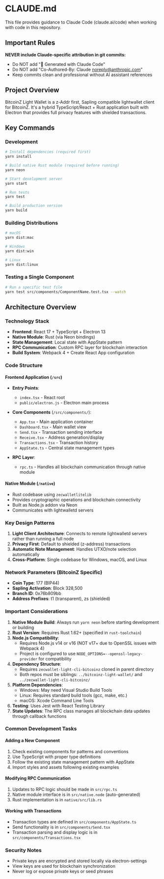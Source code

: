 # CLAUDE.md

This file provides guidance to Claude Code (claude.ai/code) when working with code in this repository.

## Important Rules

**NEVER include Claude-specific attribution in git commits:**
- Do NOT add "🤖 Generated with Claude Code" 
- Do NOT add "Co-Authored-By: Claude <noreply@anthropic.com>"
- Keep commits clean and professional without AI assistant references

## Project Overview

BitcoinZ Light Wallet is a z-Addr first, Sapling compatible lightwallet client for BitcoinZ. It's a hybrid TypeScript/React + Rust application built with Electron that provides full privacy features with shielded transactions.

## Key Commands

### Development
```bash
# Install dependencies (required first)
yarn install

# Build native Rust module (required before running)
yarn neon

# Start development server
yarn start

# Run tests
yarn test

# Build production version
yarn build
```

### Building Distributions
```bash
# macOS
yarn dist:mac

# Windows
yarn dist:win

# Linux
yarn dist:linux
```

### Testing a Single Component
```bash
# Run a specific test file
yarn test src/components/ComponentName.test.tsx --watch
```

## Architecture Overview

### Technology Stack
- **Frontend**: React 17 + TypeScript + Electron 13
- **Native Module**: Rust (via Neon bindings)
- **State Management**: Local state with AppState pattern
- **RPC Communication**: Custom RPC layer for blockchain interaction
- **Build System**: Webpack 4 + Create React App configuration

### Code Structure

#### Frontend Application (`/src`)
- **Entry Points**: 
  - `index.tsx` - React root
  - `public/electron.js` - Electron main process
  
- **Core Components** (`/src/components/`):
  - `App.tsx` - Main application container
  - `Dashboard.tsx` - Main wallet view
  - `Send.tsx` - Transaction sending interface
  - `Receive.tsx` - Address generation/display
  - `Transactions.tsx` - Transaction history
  - `AppState.ts` - Central state management types
  
- **RPC Layer**: 
  - `rpc.ts` - Handles all blockchain communication through native module

#### Native Module (`/native`)
- Rust codebase using `zecwalletlitelib`
- Provides cryptographic operations and blockchain connectivity
- Built as Node.js addon via Neon
- Communicates with lightwalletd servers

### Key Design Patterns

1. **Light Client Architecture**: Connects to remote lightwalletd servers rather than running a full node
2. **Privacy First**: Default to shielded (z-address) transactions
3. **Automatic Note Management**: Handles UTXO/note selection automatically
4. **Cross-Platform**: Single codebase for Windows, macOS, and Linux

### Network Parameters (BitcoinZ Specific)
- **Coin Type**: 177 (BIP44)
- **Sapling Activation**: Block 328,500
- **Branch ID**: 0x76b809bb
- **Address Prefixes**: t1 (transparent), zs (shielded)

### Important Considerations

1. **Native Module Build**: Always run `yarn neon` before starting development or building
2. **Rust Version**: Requires Rust 1.62+ (specified in `rust-toolchain`)
3. **Node.js Compatibility**: 
   - Requires Node.js v14 or v16 (NOT v17+ due to OpenSSL issues with Webpack 4)
   - Project is configured to use `NODE_OPTIONS=--openssl-legacy-provider` for compatibility
4. **Dependency Structure**: 
   - Requires `zecwallet-light-cli-bitcoinz` cloned in parent directory
   - Both repos must be siblings: `../bitcoinz-light-wallet/` and `../zecwallet-light-cli-bitcoinz/`
5. **Platform Dependencies**: 
   - Windows: May need Visual Studio Build Tools
   - Linux: Requires standard build tools (gcc, make, etc.)
   - macOS: Xcode Command Line Tools
6. **Testing**: Uses Jest with React Testing Library
7. **State Updates**: The RPC class manages all blockchain data updates through callback functions

### Common Development Tasks

#### Adding a New Component
1. Check existing components for patterns and conventions
2. Use TypeScript with proper type definitions
3. Follow the existing state management pattern with AppState
4. Import styles and assets following existing examples

#### Modifying RPC Communication
1. Updates to RPC logic should be made in `src/rpc.ts`
2. Native module interface is in `src/native.node` (auto-generated)
3. Rust implementation is in `native/src/lib.rs`

#### Working with Transactions
- Transaction types are defined in `src/components/AppState.ts`
- Send functionality is in `src/components/Send.tsx`
- Transaction parsing and display logic is in `src/components/Transactions.tsx`

### Security Notes
- Private keys are encrypted and stored locally via electron-settings
- View keys are used for blockchain synchronization
- Never log or expose private keys or seed phrases